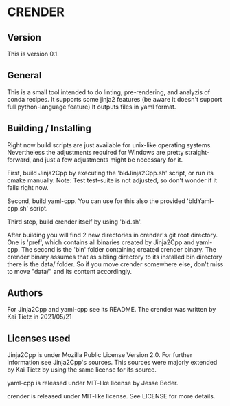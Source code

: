 CRENDER
=======

Version
-------

This is version 0.1.

General
-------

This is a small tool intended to do linting, pre-rendering, and analyzis of conda recipes.
It supports some jinja2 features (be aware it doesn't support full python-language feature)
It outputs files in yaml format.

Building / Installing
---------------------

Right now build scripts are just available for unix-like operating systems.  Nevertheless the
adjustments required for Windows are pretty straight-forward, and just a few adjustments might
be necessary for it.

First, build Jinja2Cpp by executing the 'bldJinja2Cpp.sh' script, or run its cmake manually.
Note: Test test-suite is not adjusted, so don't wonder if it fails right now.

Second, build yaml-cpp.  You can use for this also the provided 'bldYaml-cpp.sh' script.

Third step, build crender itself by using 'bld.sh'.

After building you will find 2 new directories in crender's git root directory.  One is 'pref',
which contains all binaries created by Jinja2Cpp and yaml-cpp. The second is the 'bin' folder
containing created crender binary.
The crender binary assumes that as sibling directory to its installed bin directory there is the data/ folder.
So if you move crender somewhere else, don't miss to move "data/" and its content accordingly.

Authors
-------

For Jinja2Cpp and yaml-cpp see its README.
The crender was written by Kai Tietz in 2021/05/21

Licenses used
-------------

Jinja2Cpp is under Mozilla Public License Version 2.0.  For further information see Jinja2Cpp's sources.
This sources were majorly extended by Kai Tietz by using the same license for its source.

yaml-cpp is released under MIT-like license by Jesse Beder.

crender is released under MIT-like license. See LICENSE for more details.


